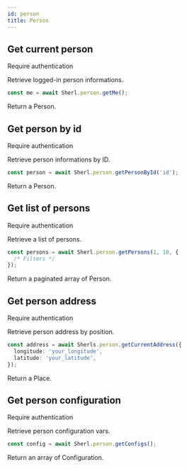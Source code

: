 ```yaml
---
id: person
title: Person
---
```


## Get current person

<span class="badge badge--warning">Require authentication</span>

Retrieve logged-in person informations.

```ts
const me = await Sherl.person.getMe();
```

Return a Person.

## Get person by id

<span class="badge badge--warning">Require authentication</span>

Retrieve person informations by ID.

```ts
const person = await Sherl.person.getPersonById('id');
```

Return a Person.

## Get list of persons

<span class="badge badge--warning">Require authentication</span>

Retrieve a list of persons.

```ts
const persons = await Sherl.person.getPersons(1, 10, {
  /* Filters */
});
```

Return a paginated array of Person.

## Get person address

<span class="badge badge--warning">Require authentication</span>

Retrieve person address by position.

```ts
const address = await Sherls.person.getCurrentAddress({
  longitude: 'your_longitude',
  latitude: 'your_latitude',
});
```

Return a Place.

## Get person configuration

<span class="badge badge--warning">Require authentication</span>

Retrieve person configuration vars.

```ts
const config = await Sherl.person.getConfigs();
```

Return an array of Configuration.
